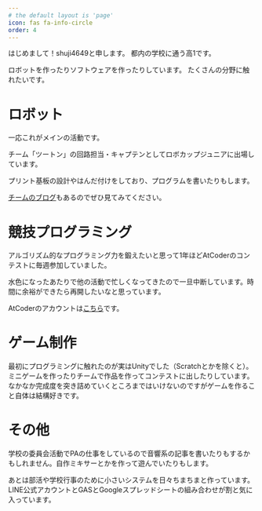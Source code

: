 ```yaml
---
# the default layout is 'page'
icon: fas fa-info-circle
order: 4
---
```


はじめまして！shuji4649と申します。
都内の学校に通う高1です。

ロボットを作ったりソフトウェアを作ったりしています。
たくさんの分野に触れたいです。

# ロボット
一応これがメインの活動です。

チーム「ツートン」の回路担当・キャプテンとしてロボカップジュニアに出場しています。

プリント基板の設計やはんだ付けをしており、プログラムを書いたりもします。

[チームのブログ](https://tuton-rcj.github.io/)もあるのでぜひ見てみてください。

# 競技プログラミング
アルゴリズム的なプログラミング力を鍛えたいと思って1年ほどAtCoderのコンテストに毎週参加していました。

水色になったあたりで他の活動で忙しくなってきたので一旦中断しています。時間に余裕ができたら再開したいなと思っています。

AtCoderのアカウントは[こちら](https://atcoder.jp/users/shuji4649)です。

# ゲーム制作
最初にプログラミングに触れたのが実はUnityでした（Scratchとかを除くと）。
ミニゲームを作ったりチームで作品を作ってコンテストに出したりしています。
なかなか完成度を突き詰めていくところまではいけないのですがゲームを作ること自体は結構好きです。

# その他
学校の委員会活動でPAの仕事をしているので音響系の記事を書いたりもするかもしれません。自作ミキサーとかを作って遊んでいたりもします。

あとは部活や学校行事のために小さいシステムを日々ちまちまと作っています。LINE公式アカウントとGASとGoogleスプレッドシートの組み合わせが割と気に入っています。



